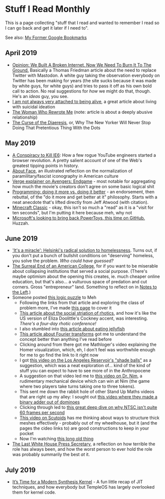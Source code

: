 # Stuff I Read Monthly

This is a page collecting "stuff that I read and wanted to remember I read so I can go back and get it later if I need to".

See also: [My Former Google Bookmarks][Old Bookmarks]

[Old Bookmarks]: 878e8967-fa5d-423d-8ac0-b369138ae10f.md

## April 2019

- [Opinion: We Built A Broken Internet. Now We Need To Burn It To The Ground.](https://www.buzzfeednews.com/article/mikemonteiro/we-built-a-broken-internet-now-we-need-to-burn-it) Basically a Thomas Friedman article about the need to replace Twitter with Mastodon. A white guy taking the observation everybody on Twitter has been making for years (the site sucks because it was made by white guys, for white guys) and tries to pass it off as his own bold call to action. No real suggestions for *how* we might do that, though. He's an *ideas* guy, you see.
- [I am not always very attached to being alive](https://theoutline.com/post/7267/living-with-passive-suicidal-ideation), a great article about living with suicidal ideation
- [The Woman Who Rewrote Me](https://electricliterature.com/the-woman-who-tried-to-rewrite-me/) (note: article is about a deeply abusive relationship)
- [The Curse of the Diaeresis](https://www.newyorker.com/culture/culture-desk/the-curse-of-the-diaeresis), or, Why The New Yorker Will Never Stop Doing That Pretentious Thing With the Dots

## May 2019

- [A Conspiracy to Kill IE6](http://blog.chriszacharias.com/a-conspiracy-to-kill-ie6): How a few rogue YouTube engineers started a browser revolution. A pretty salient account of one of the Web's greatest tipping points in history.
- [About Face](https://popula.com/2019/02/24/about-face/), an illustrated reflection on the normalization of paramilitary/fascist iconography in American culture
- [Verge explainer on Avengers: Endgame](https://www.theverge.com/2019/5/9/18537370/avengers-endgame-questions-answered-black-widow-tony-stark-captain-america-how-does-time-travel-work) - most notable for aggregating how much the movie's creators don't agree on some basic logical shit
- [Programming: doing it more vs. doing it better](https://kevinmartinjose.com/2019/04/08/programming-doing-it-more-vs-doing-it-better/) - an endorsement, then rebuttal, of the "do it more and get better at it" philosophy. Starts with a neat anecdote that's lifted directly from Jeff Atwood (with citation).
- [Minecraft Classic](https://classic.minecraft.net/) - okay, this isn't so much a "read" as it is a "visit for ten seconds", but I'm putting it here because meh, why not
- [Microsoft's looking to bring back PowerToys, this time on GitHub.](https://github.com/Microsoft/PowerToys) Huzzah.

## June 2019

- ['It's a miracle': Helsinki's radical solution to homelessness](https://www.theguardian.com/cities/2019/jun/03/its-a-miracle-helsinkis-radical-solution-to-homelessness). Turns out, if you don't put a bunch of bullshit conditions on "deserving" homeless, you solve the problem. *Who could have guessed?*
- [The Surreal End of an American College](https://www.theatlantic.com/education/archive/2019/06/what-its-like-when-your-college-shuts-down/591862/), for if you want to be miserable about collapsing institutions that served a social purpose. (There's maybe optimism about the opening this creates, ie. much cheaper online education, but that's also... a vulturous space of predation and cut corners. Gross "entrepreneur" land. Something to reflect on in [Notes to the Left](d601d7ba-522b-4d6d-9e3b-101885e7aa00.md).)
- Someone posted [this logic puzzle](http://nautil.us/blog/-the-logic-puzzle-you-can-only-solve-with-your-brightest-friend) to Meh
  - Following the links from that article and exploring the class of problem more, I've made [this page](6c383b1d-bea5-4652-a1f0-9d207b47461b.md) to cover it
  - [This article about the social striation of rhotics](http://nautil.us/blog/why-the-r-sound-became-a-famous-social-differentiator), and how it's like the US version of Eliza Doolittle's Cockney accent, was interesting. *There's a four-day rhotic conference!*
  - I also stumbled into [this article about eating jellyfish](https://horizon-magazine.eu/article/jellyfish-researchers-want-you-start-thinking-about-these-creatures-your-next-meal.html)
  - [This article about Fourier transforms](http://nautil.us/blog/-the-math-trick-behind-mp3s-jpegs-and-homer-simpsons-face) got me to understand the concept better than anything I've read before
  - Clicking around from there got me Mathloger's video explaining the Homer visualization, which, eh, I don't feel was worthwhile enough for me to go find the link to it right now
  - I got [this video on the Los Angeles Reservoir's "shade balls"](https://www.youtube.com/watch?v=uxPdPpi5W4o) as a suggestion, which was a neat exploration of... kind of the kind of stuff you can expect to have to see more of in the Anthropocene
  - A suggestion on that video led me to [this video on Dr. Nim](https://www.youtube.com/watch?v=9KABcmczPdg), a rudimentary mechanical device which can win at Nim (the game where two players take turns taking one to three tokens).
  - This sent me down the rabbit hole of other Stand Up Maths videos that are right up my alley: I sought out [this video where they made a binary adder out of dominoes](https://www.youtube.com/watch?v=OpLU__bhu2w)
  - Clicking through led to [this great deep dive on why NTSC isn't quite 60 frames per second](https://www.youtube.com/watch?v=3GJUM6pCpew)
  - [This video on Scutoids](https://www.youtube.com/watch?v=2_NZ1ql8B8Y) has me thinking about ways to structure thick meshes effectively - probably out of my wheelhouse, but it (and the pages the cideo links to) are good constructions to keep in your pocket
  - Now I'm watching [this long old thing](https://www.youtube.com/watch?v=6JwEYamjXpA)
- [The Last White House Press Secretary](https://www.truthdig.com/articles/the-last-white-house-press-secretary/), a reflection on how terrible the role has always been, and how the worst person to ever hold the role was probably summarily the best *at* it.

## July 2019

- [It’s Time for a Modern Synthesis Kernel](https://blog.regehr.org/archives/1676) - A fun little recap of JIT techniques, and how everybody but TempleOS has largely overlooked them for kernel code.
